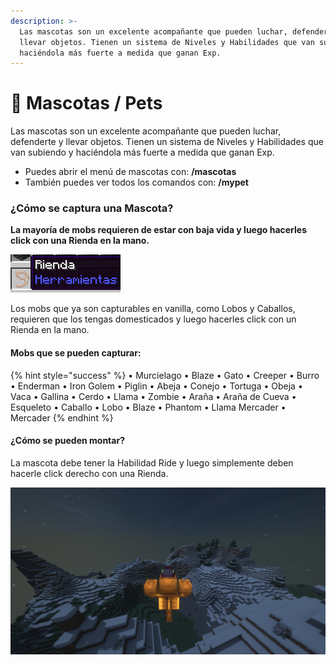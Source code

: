 ```yaml
---
description: >-
  Las mascotas son un excelente acompañante que pueden luchar, defenderte y
  llevar objetos. Tienen un sistema de Niveles y Habilidades que van subiendo y
  haciéndola más fuerte a medida que ganan Exp.
---
```


# 🐴 Mascotas / Pets

Las mascotas son un excelente acompañante que pueden luchar, defenderte y llevar objetos. Tienen un sistema de Niveles y Habilidades que van subiendo y haciéndola más fuerte a medida que ganan Exp.&#x20;

* Puedes abrir el menú de mascotas con: **/mascotas**
* También puedes ver todos los comandos con: **/mypet**

### ¿Cómo se captura una Mascota?

**La mayoría de mobs requieren de estar con baja vida y luego hacerles click con una Rienda en la mano.**&#x20;

![Item Rienda](<../.gitbook/assets/image (2) (1) (1) (1).png>)

Los mobs que ya son capturables en vanilla, como Lobos y Caballos, requieren que los tengas domesticados y luego hacerles click con un Rienda en la mano.

#### Mobs que se pueden capturar:

{% hint style="success" %}
• Murcielago • Blaze • Gato • Creeper • Burro • Enderman • Iron Golem • Piglin • Abeja • Conejo • Tortuga • Obeja • Vaca • Gallina • Cerdo • Llama • Zombie • Araña • Araña de Cueva • Esqueleto • Caballo • Lobo • Blaze • Phantom • Llama Mercader • Mercader
{% endhint %}

#### ¿Cómo se pueden montar?

La mascota debe tener la Habilidad Ride y luego simplemente deben hacerle click derecho con una Rienda.

![](<../.gitbook/assets/image (1) (1) (1) (1) (1).png>)
